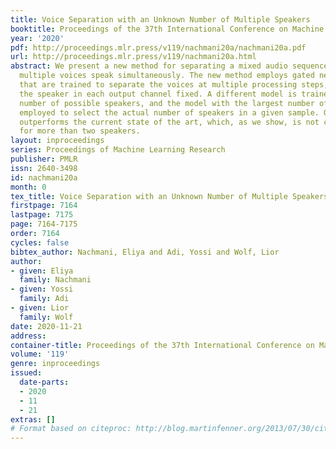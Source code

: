 ```yaml
---
title: Voice Separation with an Unknown Number of Multiple Speakers
booktitle: Proceedings of the 37th International Conference on Machine Learning
year: '2020'
pdf: http://proceedings.mlr.press/v119/nachmani20a/nachmani20a.pdf
url: http://proceedings.mlr.press/v119/nachmani20a.html
abstract: We present a new method for separating a mixed audio sequence, in which
  multiple voices speak simultaneously. The new method employs gated neural networks
  that are trained to separate the voices at multiple processing steps, while maintaining
  the speaker in each output channel fixed. A different model is trained for every
  number of possible speakers, and the model with the largest number of speakers is
  employed to select the actual number of speakers in a given sample. Our method greatly
  outperforms the current state of the art, which, as we show, is not competitive
  for more than two speakers.
layout: inproceedings
series: Proceedings of Machine Learning Research
publisher: PMLR
issn: 2640-3498
id: nachmani20a
month: 0
tex_title: Voice Separation with an Unknown Number of Multiple Speakers
firstpage: 7164
lastpage: 7175
page: 7164-7175
order: 7164
cycles: false
bibtex_author: Nachmani, Eliya and Adi, Yossi and Wolf, Lior
author:
- given: Eliya
  family: Nachmani
- given: Yossi
  family: Adi
- given: Lior
  family: Wolf
date: 2020-11-21
address: 
container-title: Proceedings of the 37th International Conference on Machine Learning
volume: '119'
genre: inproceedings
issued:
  date-parts:
  - 2020
  - 11
  - 21
extras: []
# Format based on citeproc: http://blog.martinfenner.org/2013/07/30/citeproc-yaml-for-bibliographies/
---
```

